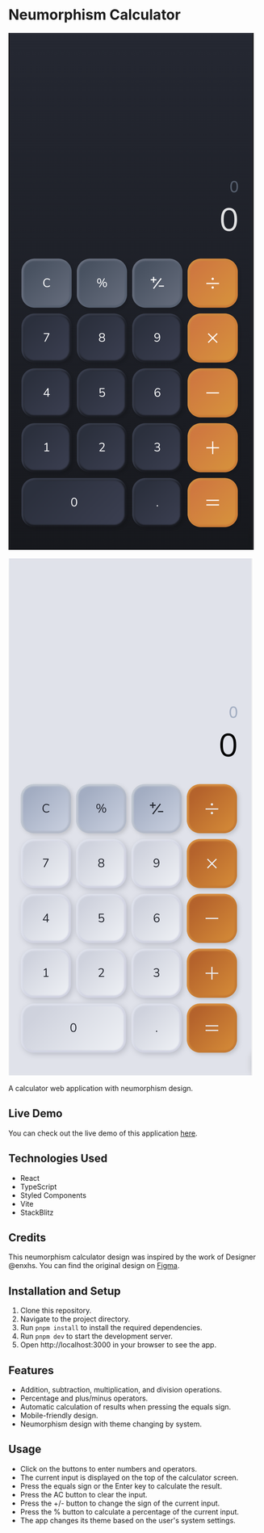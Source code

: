 # Neumorphism Calculator

![](./src/desc/screenshot-1.png)

![](./src/desc/screenshot-2.png)

A calculator web application with neumorphism design.

## Live Demo

You can check out the live demo of this application [here](http://neumorphism-calculator-eosin.vercel.app).

## Technologies Used

- React
- TypeScript
- Styled Components
- Vite
- StackBlitz

## Credits

This neumorphism calculator design was inspired by the work of Designer @enxhs. You can find the original design on [Figma](https://www.figma.com/file/QPlOBcuXSkQshSfpMQO9tH/Neumorphism-Calculator-(Community)?node-id=0%3A1&t=6SetDHGzUEIqLV2e-1).

## Installation and Setup

1. Clone this repository.
2. Navigate to the project directory.
3. Run `pnpm install` to install the required dependencies.
4. Run `pnpm dev` to start the development server.
5. Open http://localhost:3000 in your browser to see the app.

## Features

- Addition, subtraction, multiplication, and division operations.
- Percentage and plus/minus operators.
- Automatic calculation of results when pressing the equals sign.
- Mobile-friendly design.
- Neumorphism design with theme changing by system.

## Usage

- Click on the buttons to enter numbers and operators.
- The current input is displayed on the top of the calculator screen.
- Press the equals sign or the Enter key to calculate the result.
- Press the AC button to clear the input.
- Press the +/- button to change the sign of the current input.
- Press the % button to calculate a percentage of the current input.
- The app changes its theme based on the user's system settings.

